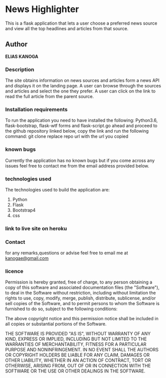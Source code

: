 # News Highlighter
This is a flask application that lets a user choose a preferred news source and view all the top headlines and articles from that source.
## Author
**ELIAS KANOGA**
### Description

The site obtains information on news sources and articles form a news API and displays it on the landing page. A user can browse through the sources and articles and select the one they prefer. A user can click on the link to read the full article from the parent source.
### Installation requirements
To run the application you need to have installed the following: Python3.6, flask-bootstrap, flask-wtf forms and flask-script.go ahead and proceed to the github repository linked below, copy the link and run the following command: git clone <repo url>  replace repo url with the url you copied

### known bugs
Currently the application has no known bugs but if you come across any issues feel free to contact me from the email address provided below.
### technologies used
The technologies used to build the application are:
1. Python
2. Flask
3. Bootstrap4
4. css
### link to live site on heroku
### Contact
for any remarks,questions or advise feel free to email me at kanogae@gmail.com
### licence
Permission is hereby granted, free of charge, to any person obtaining a copy of this software and associated documentation files (the "Software"), to deal in the Software without restriction, including without limitation the rights to use, copy, modify, merge, publish, distribute, sublicense, and/or sell copies of the Software, and to permit persons to whom the Software is furnished to do so, subject to the following conditions:

The above copyright notice and this permission notice shall be included in all copies or substantial portions of the Software.

THE SOFTWARE IS PROVIDED "AS IS", WITHOUT WARRANTY OF ANY KIND, EXPRESS OR IMPLIED, INCLUDING BUT NOT LIMITED TO THE WARRANTIES OF MERCHANTABILITY, FITNESS FOR A PARTICULAR PURPOSE AND NONINFRINGEMENT. IN NO EVENT SHALL THE AUTHORS OR COPYRIGHT HOLDERS BE LIABLE FOR ANY CLAIM, DAMAGES OR OTHER LIABILITY, WHETHER IN AN ACTION OF CONTRACT, TORT OR OTHERWISE, ARISING FROM, OUT OF OR IN CONNECTION WITH THE SOFTWARE OR THE USE OR OTHER DEALINGS IN THE SOFTWARE.
